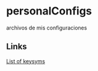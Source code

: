 # personalConfigs
archivos de mis configuraciones

## Links
[List of keysyms](https://wiki.linuxquestions.org/wiki/List_of_keysyms)
